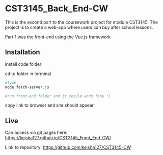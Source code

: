 # CST3145_Back_End-CW

This is the second part to the coursework project for module CST3145. 
The project is to create a web-app where users can buy after school lessons.

Part 1 was the front-end using the Vue.js framework

## Installation

install code folder

cd to folder in terminal

```bash
#type:
node fetch-server.js

#run front-end folder and it should work fine :)
```

copy link to browser and site should appear

## Live

Can access via git pages here: https://keisha127.github.io/CST3145_Front_End-CW/

Link to repository: https://github.com/keisha127/CST3145-CW
